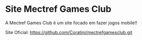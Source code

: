 # Site Mectref Games Club

A Mectref Games Club é um site focado em fazer jogos mobile!!

Site Oficial: https://github.com/Coratini/mectrefgamesclub.git
